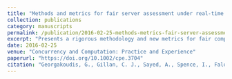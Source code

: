 ```yaml
---
title: "Methods and metrics for fair server assessment under real-time financial workloads"
collection: publications
category: manuscripts
permalink: /publication/2016-02-25-methods-metrics-fair-server-assessment
excerpt: "Presents a rigorous methodology and new metrics for fair comparison of server and microserver platforms under real-time financial analytics workloads, comparing ARM and x86 architectures."
date: 2016-02-25
venue: "Concurrency and Computation: Practice and Experience"
paperurl: "https://doi.org/10.1002/cpe.3704"
citation: "Georgakoudis, G., Gillan, C. J., Sayed, A., Spence, I., Faloon, R., & Nikolopoulos, D. S. (2016). Methods and metrics for fair server assessment under real-time financial workloads. *Concurrency and Computation: Practice and Experience*, 28(3), 916-928. https://doi.org/10.1002/cpe.3704"
---
```

